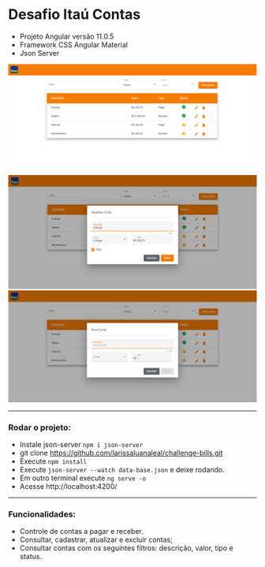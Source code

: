 # Desafio Itaú Contas

- Projeto Angular versão 11.0.5
- Framework CSS Angular Material
- Json Server

![App Contas](src/assets/images/projeto.png 'App Contas')
![App Contas](src/assets/images/update.png 'App Contas')
![App Contas](src/assets/images/new.png 'App Contas')

---
### Rodar o projeto:
- Instale json-server `npm i json-server`
- git clone https://github.com/larissaluanaleal/challenge-bills.git
- Execute `npm install`
- Execute `json-server --watch data-base.json` e deixe rodando.
- Em outro terminal execute `ng serve -o`
- Acesse http://localhost:4200/

---

### Funcionalidades:
- Controle de contas a pagar e receber.
- Consultar, cadastrar, atualizar e excluir contas;
- Consultar contas com os seguintes filtros: descrição, valor, tipo e status.
